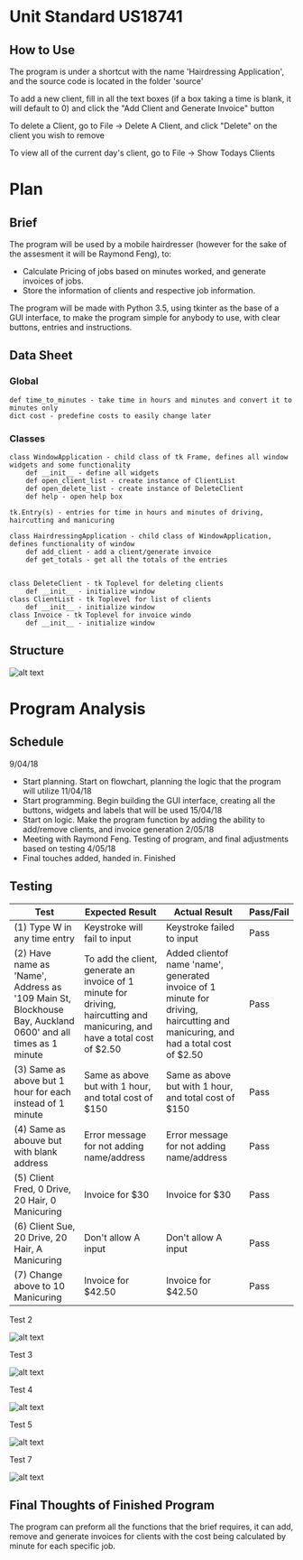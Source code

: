 # Unit Standard US18741 

## How to Use

The program is under a shortcut with the name 'Hairdressing Application', and the source code is located in the folder 'source'

To add a new client, fill in all the text boxes (if a box taking a time is blank, it will default to 0) and click the "Add Client and Generate Invoice" button

To delete a Client, go to File -> Delete A Client, and click "Delete" on the client you wish to remove

To view all of the current day's client, go to File -> Show Todays Clients

# Plan

## Brief

The program will be used by a mobile hairdresser (however for the sake of the assesment it will be Raymond Feng), to:
*	Calculate Pricing of jobs based on minutes worked, and generate invoices of jobs.
*	Store the information of clients and respective job information.
    
The program will be made with Python 3.5, using tkinter as the base of a GUI interface, to
make the program simple for anybody to use, with clear buttons, entries and instructions.

## Data Sheet

### Global

	def time_to_minutes - take time in hours and minutes and convert it to minutes only
	dict cost - predefine costs to easily change later

### Classes

	class WindowApplication - child class of tk Frame, defines all window widgets and some functionality
		def __init__ - define all widgets
		def open_client_list - create instance of ClientList
		def open_delete_list - create instance of DeleteClient
		def help - open help box
	
	tk.Entry(s) - entries for time in hours and minutes of driving, haircutting and manicuring
	
	class HairdressingApplication - child class of WindowApplication, defines functionality of window
		def add_client - add a client/generate invoice
		def get_totals - get all the totals of the entries
	

	class DeleteClient - tk Toplevel for deleting clients
		def __init__ - initialize window
	class ClientList - tk Toplevel for list of clients
		def __init__ - initialize window
	class Invoice - tk Toplevel for invoice windo
		def __init__ - initialize window
		
## Structure

![alt text](images/flowchart.png)

# Program Analysis

## Schedule

9/04/18
*	Start planning. Start on flowchart, planning the logic that the program will utilize
11/04/18
*	Start programming. Begin building the GUI interface, creating all the buttons, widgets and labels that will be used
15/04/18
*	Start on logic. Make the program function by adding the ability to add/remove clients, and invoice generation
2/05/18
*	Meeting with Raymond Feng. Testing of program, and final adjustments based on testing
4/05/18
*	Final touches added, handed in. Finished
	
## Testing

Test | Expected Result | Actual Result | Pass/Fail |
--- | --- | --- | --- |
(1) Type W in any time entry | Keystroke will fail to input | Keystroke failed to input | Pass |
(2) Have name as 'Name', Address as '109 Main St, Blockhouse Bay, Auckland 0600' and all times as 1 minute| To add the client,  generate an invoice of 1 minute for driving, haircutting and manicuring, and have a total cost of $2.50| Added clientof name 'name', generated invoice of 1 minute for driving, haircutting and manicuring, and had a total cost of $2.50 | Pass |
(3) Same as above but 1 hour for each instead of 1 minute | Same as above but with 1 hour, and total cost of $150 | Same as above but with 1 hour, and total cost of $150 | Pass |
(4) Same as abouve but with blank address | Error message for not adding name/address | Error message for not adding name/address | Pass |
(5) Client Fred, 0 Drive, 20 Hair, 0 Manicuring | Invoice for $30 | Invoice for $30 | Pass |
(6) Client Sue, 20 Drive, 20 Hair, A Manicuring | Don't allow A input | Don't allow A input | Pass |
(7) Change above to 10 Manicuring | Invoice for $42.50 | Invoice for $42.50 | Pass | 

Test 2

![alt text](images/test1.png)

Test 3

![alt text](images/test3.png)

Test 4

![alt text](images/test2.png)

Test 5

![alt text](images/test4.png)

Test 7

![alt text](images/test5.png)

## Final Thoughts of Finished Program

The program can preform all the functions that the brief requires, it can add, remove and generate invoices for clients with the cost being calculated by minute for each specific job.
